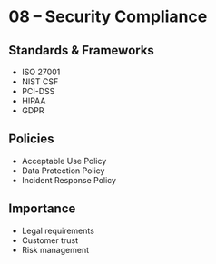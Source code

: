 # 08 – Security Compliance

## Standards & Frameworks
- ISO 27001
- NIST CSF
- PCI-DSS
- HIPAA
- GDPR

## Policies
- Acceptable Use Policy
- Data Protection Policy
- Incident Response Policy

## Importance
- Legal requirements
- Customer trust
- Risk management
